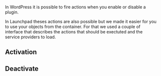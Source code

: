 In WordPress it is possible to fire actions when you enable or disable a plugin.

In Launchpad theses actions are also possible but we made it easier for you to use your objects from the container.
For that we used a couple of interface that describes the actions that should be exectuted and the service providers to load.

## Activation

## Deactivate
